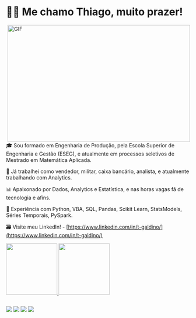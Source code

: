 
# 👋🏻 Me chamo Thiago, muito prazer!

 <img align="right" alt="GIF" src="https://user-images.githubusercontent.com/78427117/145701238-f7a384a0-d86d-40fa-a162-b1780e75b7f6.gif" width="500" height="320" />

🎓 Sou formado em Engenharia de Produção, pela Escola Superior de Engenharia e Gestão (ESEG), e atualmente em processos seletivos de Mestrado em Matemática Aplicada.

💼 Já trabalhei como vendedor, militar, caixa bancário, analista, e atualmente trabalhando com Analytics. 

📊  Apaixonado por Dados, Analytics e Estatística, e nas horas vagas fã de tecnologia e afins. 

👾  Experiência com Python, VBA, SQL, Pandas, Scikit Learn, StatsModels, Séries Temporais, PySpark.

🗃️ Visite meu LinkedIn! - [https://www.linkedin.com/in/t-galdino/](https://www.linkedin.com/in/t-galdino/)
 
<div align="left">
  <a href="https://github.com/thiago3442">
  <img height="140em" src="https://github-readme-stats.vercel.app/api?username=thiago3442&show_icons=true&theme=blue-green&include_all_commits=true&count_private=true"/>
  <img height="140em" src="https://github-readme-stats.vercel.app/api/top-langs/?username=thiago3442&layout=compact&langs_count=7&theme=blue-green"/>
</div>
  
  ##
 
<div> 
  <a href="youtube.com/channel/UCKUO2LupKgSm93CreEYIh-g" target="_blank"><img src="https://img.shields.io/badge/YouTube-FF0000?style=for-the-badge&logo=youtube&logoColor=white" target="_blank"></a>
  <a href="https://www.instagram.com/galdinothiagoo/" target="_blank"><img src="https://img.shields.io/badge/-Instagram-%23E4405F?style=for-the-badge&logo=instagram&logoColor=white" target="_blank"></a>
  <a href = "mailto:thiago3442@gmail.com"><img src="https://img.shields.io/badge/-Gmail-%23333?style=for-the-badge&logo=gmail&logoColor=white" target="_blank"></a>
  <a href="https://www.linkedin.com/in/t-galdino/" target="_blank"><img src="https://img.shields.io/badge/-LinkedIn-%230077B5?style=for-the-badge&logo=linkedin&logoColor=white" target="_blank"></a> 
  
</div>
